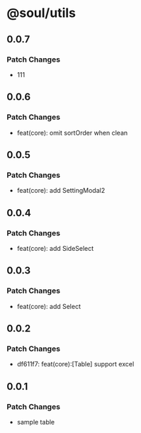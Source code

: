 # @soul/utils

## 0.0.7

### Patch Changes

- 111

## 0.0.6

### Patch Changes

- feat(core): omit sortOrder when clean

## 0.0.5

### Patch Changes

- feat(core): add SettingModal2

## 0.0.4

### Patch Changes

- feat(core): add SideSelect

## 0.0.3

### Patch Changes

- feat(core): add Select

## 0.0.2

### Patch Changes

- df611f7: feat(core):[Table] support excel

## 0.0.1

### Patch Changes

- sample table

